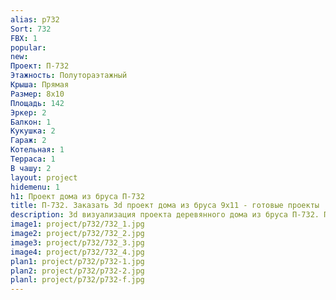 ```yaml
---
alias: p732
Sort: 732
FBX: 1
popular: 
new: 
Проект: П-732
Этажность: Полутораэтажный
Крыша: Прямая
Размер: 8х10
Площадь: 142
Эркер: 2
Балкон: 1
Кукушка: 2
Гараж: 2
Котельная: 1
Терраса: 1
В чашу: 2
layout: project
hidemenu: 1
h1: Проект дома из бруса П-732
title: П-732. Заказать 3d проект дома из бруса 9х11 - готовые проекты
description: 3d визуализация проекта деревянного дома из бруса П-732. Площадь 142 м2, размер 9х11. Вы можете внести любые изменения в проект.
image1: project/p732/732_1.jpg
image2: project/p732/732_2.jpg
image3: project/p732/732_3.jpg
image4: project/p732/732_4.jpg
plan1: project/p732/p732-1.jpg
plan2: project/p732/p732-2.jpg
planl: project/p732/p732-f.jpg
---
```


